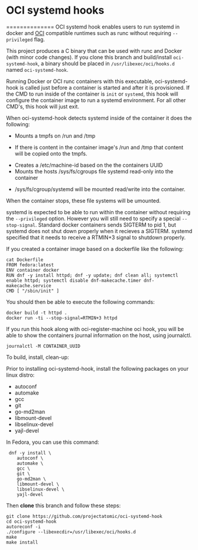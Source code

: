 # OCI systemd hooks
==============
OCI systemd hook enables users to run systemd in docker and [OCI](https://github.com/opencontainers/specs) compatible runtimes such as runc without requiring `--privileged` flag.

This project produces a C binary that can be used with runc and Docker (with minor code changes).
If you clone this branch and build/install `oci-systemd-hook`, a binary should be placed in
`/usr/libexec/oci/hooks.d` named `oci-systemd-hook`.

Running Docker or OCI runc containers with this executable, oci-systemd-hook is called just before a container is started and after it is provisioned.  If the CMD to run inside of the container is `init` or `systemd`, this hook will configure the container image to run a systemd environment.  For all other CMD's, this hook will just exit.

When oci-systemd-hook detects systemd inside of the container it does the following:

* Mounts a tmpfs on /run and /tmp
-  If there is content in the container image's /run and /tmp that content will be copied onto the tmpfs.
* Creates a /etc/machine-id based on the the containers UUID
* Mounts the hosts /sys/fs/cgroups file systemd read-only into the container
- /sys/fs/cgroup/systemd will be mounted read/write into the container.

When the container stops, these file systems will be umounted.

systemd is expected to be able to run within the container without requiring
the `--privileged` option.  However you will still need to specify a special `--stop-signal`.  Standard docker containers sends SIGTERM to pid 1, but systemd
does not shut down properly when it recieves a SIGTERM.  systemd specified that it needs to receive a RTMIN+3 signal to shutdown properly.

If you created a container image based on a dockerfile like the following:
```
cat Dockerfile
FROM fedora:latest
ENV container docker
RUN dnf -y install httpd; dnf -y update; dnf clean all; systemctl enable httpd; systemctl disable dnf-makecache.timer dnf-makecache.service
CMD [ "/sbin/init" ]
```

You should then be able to execute the following commands:

```
docker build -t httpd .
docker run -ti --stop-signal=RTMIN+3 httpd
```

If you run this hook along with oci-register-machine oci hook, you will be able
to show the containers journal information on the host, using journalctl.

```
journalctl -M CONTAINER_UUID
```


To build, install, clean-up:

Prior to installing oci-systemd-hook, install the following packages on your linux distro:

* autoconf
* automake
* gcc
* git 
* go-md2man
* libmount-devel
* libselinux-devel
* yajl-devel 

In Fedora, you can use this command:

```
 dnf -y install \
    autoconf \
    automake \
    gcc \
    git \
    go-md2man \
    libmount-devel \
    libselinux-devel \
    yajl-devel
```

Then **clone** this branch and follow these steps:

```
git clone https://github.com/projectatomic/oci-systemd-hook
cd oci-systemd-hook
autoreconf -i
./configure --libexecdir=/usr/libexec/oci/hooks.d
make
make install
```
